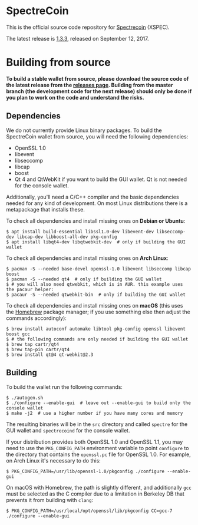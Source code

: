 SpectreCoin
===========

This is the official source code repository for [Spectrecoin](https://spectreproject.io/) (XSPEC).

The latest release is [1.3.3](https://github.com/spectrecoin/spectre/releases/tag/v1.3.3), released on September 12, 2017.

Building from source
====================

**To build a stable wallet from source, please download the source code of the latest release from the [releases page](https://github.com/spectrecoin/spectre/releases). Building from the master branch (the development code for the next release) should only be done if you plan to work on the code and understand the risks.**

Dependencies
------------

We do not currently provide Linux binary packages. To build the SpectreCoin wallet from source, you will need the following dependencies:

 * OpenSSL 1.0
 * libevent
 * libseccomp
 * libcap
 * boost
 * Qt 4 and QtWebKit if you want to build the GUI wallet. Qt is not needed for the console wallet.

Additionally, you'll need a C/C++ compiler and the basic dependencies needed for any kind of development. On most Linux distributions there is a metapackage that installs these.

To check all dependencies and install missing ones on **Debian or Ubuntu**:

    $ apt install build-essential libssl1.0-dev libevent-dev libseccomp-dev libcap-dev libboost-all-dev pkg-config
    $ apt install libqt4-dev libqtwebkit-dev  # only if building the GUI wallet

To check all dependencies and install missing ones on **Arch Linux**:

    $ pacman -S --needed base-devel openssl-1.0 libevent libseccomp libcap boost
    $ pacman -S --needed qt4  # only if building the GUI wallet
    $ # you will also need qtwebkit, which is in AUR. this example uses the pacaur helper:
    $ pacaur -S --needed qtwebkit-bin  # only if building the GUI wallet

To check all dependencies and install missing ones on **macOS** (this uses the [Homebrew](https://brew.sh/) package manager; if you use something else then adjust the commands accordingly):

    $ brew install autoconf automake libtool pkg-config openssl libevent boost gcc
    $ # the following commands are only needed if building the GUI wallet
    $ brew tap cartr/qt4
    $ brew tap-pin cartr/qt4
    $ brew install qt@4 qt-webkit@2.3

Building
--------

To build the wallet run the following commands:

    $ ./autogen.sh
    $ ./configure --enable-gui  # leave out --enable-gui to build only the console wallet
    $ make -j2  # use a higher number if you have many cores and memory

The resulting binaries will be in the `src` directory and called `spectre` for the GUI wallet and `spectrecoind` for the console wallet.

If your distribution provides both OpenSSL 1.0 and OpenSSL 1.1, you may need to use the `PKG_CONFIG_PATH` environment variable to point `configure` to the directory that contains the `openssl.pc` file for OpenSSL 1.0. For example, on Arch Linux it's necessary to do this:

    $ PKG_CONFIG_PATH=/usr/lib/openssl-1.0/pkgconfig ./configure --enable-gui

On macOS with Homebrew, the path is slightly different, and additionally `gcc` must be selected as the C compiler due to a limitation in Berkeley DB that prevents it from building with `clang`:

    $ PKG_CONFIG_PATH=/usr/local/opt/openssl/lib/pkgconfig CC=gcc-7 ./configure --enable-gui
